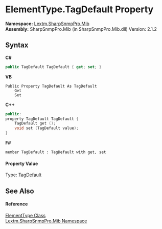 # ElementType.TagDefault Property 
 

**Namespace:**&nbsp;<a href="N_Lextm_SharpSnmpPro_Mib">Lextm.SharpSnmpPro.Mib</a><br />**Assembly:**&nbsp;SharpSnmpPro.Mib (in SharpSnmpPro.Mib.dll) Version: 2.1.2

## Syntax

**C#**<br />
``` C#
public TagDefault TagDefault { get; set; }
```

**VB**<br />
``` VB
Public Property TagDefault As TagDefault
	Get
	Set
```

**C++**<br />
``` C++
public:
property TagDefault TagDefault {
	TagDefault get ();
	void set (TagDefault value);
}
```

**F#**<br />
``` F#
member TagDefault : TagDefault with get, set

```


#### Property Value
Type: <a href="T_Lextm_SharpSnmpPro_Mib_TagDefault">TagDefault</a>

## See Also


#### Reference
<a href="T_Lextm_SharpSnmpPro_Mib_ElementType">ElementType Class</a><br /><a href="N_Lextm_SharpSnmpPro_Mib">Lextm.SharpSnmpPro.Mib Namespace</a><br />